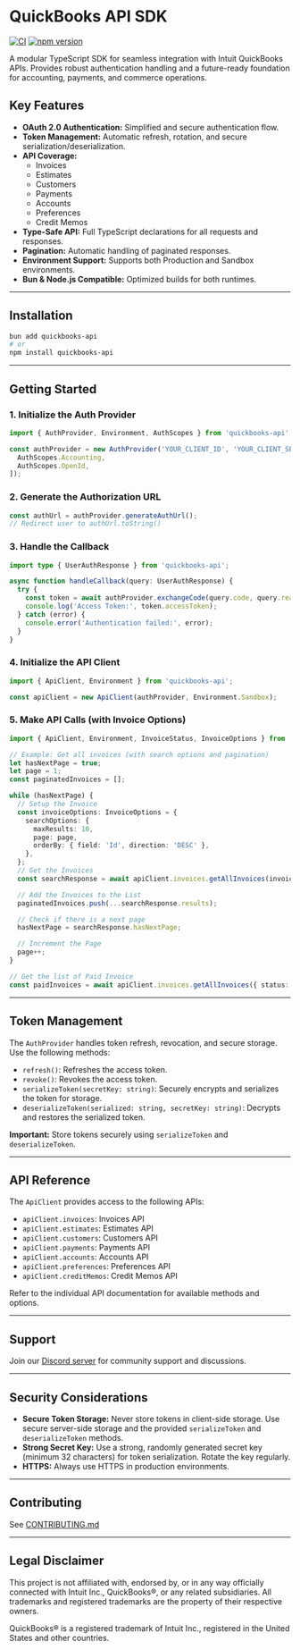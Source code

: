 # QuickBooks API SDK

[![CI](https://github.com/Nytely-Official/quickbooks-api/actions/workflows/ci.yml/badge.svg)](https://github.com/Nytely-Official/quickbooks-api/actions/workflows/ci.yml)
[![npm version](https://badge.fury.io/js/quickbooks-api.svg)](https://www.npmjs.com/package/quickbooks-api)

A modular TypeScript SDK for seamless integration with Intuit QuickBooks APIs. Provides robust authentication handling and a future-ready
foundation for accounting, payments, and commerce operations.

## Key Features

- **OAuth 2.0 Authentication:** Simplified and secure authentication flow.
- **Token Management:** Automatic refresh, rotation, and secure serialization/deserialization.
- **API Coverage:**
  - Invoices
  - Estimates
  - Customers
  - Payments
  - Accounts
  - Preferences
  - Credit Memos
- **Type-Safe API:** Full TypeScript declarations for all requests and responses.
- **Pagination:** Automatic handling of paginated responses.
- **Environment Support:** Supports both Production and Sandbox environments.
- **Bun & Node.js Compatible:** Optimized builds for both runtimes.

---

## Installation

```bash
bun add quickbooks-api
# or
npm install quickbooks-api
```

---

## Getting Started

### 1. Initialize the Auth Provider

```typescript
import { AuthProvider, Environment, AuthScopes } from 'quickbooks-api';

const authProvider = new AuthProvider('YOUR_CLIENT_ID', 'YOUR_CLIENT_SECRET', 'YOUR_REDIRECT_URI', [
  AuthScopes.Accounting,
  AuthScopes.OpenId,
]);
```

### 2. Generate the Authorization URL

```typescript
const authUrl = authProvider.generateAuthUrl();
// Redirect user to authUrl.toString()
```

### 3. Handle the Callback

```typescript
import type { UserAuthResponse } from 'quickbooks-api';

async function handleCallback(query: UserAuthResponse) {
  try {
    const token = await authProvider.exchangeCode(query.code, query.realmId);
    console.log('Access Token:', token.accessToken);
  } catch (error) {
    console.error('Authentication failed:', error);
  }
}
```

### 4. Initialize the API Client

```typescript
import { ApiClient, Environment } from 'quickbooks-api';

const apiClient = new ApiClient(authProvider, Environment.Sandbox);
```

### 5. Make API Calls (with Invoice Options)

```typescript
import { ApiClient, Environment, InvoiceStatus, InvoiceOptions } from 'quickbooks-api';

// Example: Get all invoices (with search options and pagination)
let hasNextPage = true;
let page = 1;
const paginatedInvoices = [];

while (hasNextPage) {
  // Setup the Invoice
  const invoiceOptions: InvoiceOptions = {
    searchOptions: {
      maxResults: 10,
      page: page,
      orderBy: { field: 'Id', direction: 'DESC' },
    },
  };
  // Get the Invoices
  const searchResponse = await apiClient.invoices.getAllInvoices(invoiceOptions);

  // Add the Invoices to the List
  paginatedInvoices.push(...searchResponse.results);

  // Check if there is a next page
  hasNextPage = searchResponse.hasNextPage;

  // Increment the Page
  page++;
}

// Get the list of Paid Invoice
const paidInvoices = await apiClient.invoices.getAllInvoices({ status: InvoiceStatus.Paid });
```

---

## Token Management

The `AuthProvider` handles token refresh, revocation, and secure storage. Use the following methods:

- `refresh()`: Refreshes the access token.
- `revoke()`: Revokes the access token.
- `serializeToken(secretKey: string)`: Securely encrypts and serializes the token for storage.
- `deserializeToken(serialized: string, secretKey: string)`: Decrypts and restores the serialized token.

**Important:** Store tokens securely using `serializeToken` and `deserializeToken`.

---

## API Reference

The `ApiClient` provides access to the following APIs:

- `apiClient.invoices`: Invoices API
- `apiClient.estimates`: Estimates API
- `apiClient.customers`: Customers API
- `apiClient.payments`: Payments API
- `apiClient.accounts`: Accounts API
- `apiClient.preferences`: Preferences API
- `apiClient.creditMemos`: Credit Memos API

Refer to the individual API documentation for available methods and options.

---

## Support

Join our [Discord server](https://discord.gg/zcdUNMRcQR) for community support and discussions.

---

## Security Considerations

- **Secure Token Storage:** Never store tokens in client-side storage. Use secure server-side storage and the provided `serializeToken` and
  `deserializeToken` methods.
- **Strong Secret Key:** Use a strong, randomly generated secret key (minimum 32 characters) for token serialization. Rotate the key
  regularly.
- **HTTPS:** Always use HTTPS in production environments.

---

## Contributing

See [CONTRIBUTING.md](./CONTRIBUTING.md)

---

## Legal Disclaimer

This project is not affiliated with, endorsed by, or in any way officially connected with Intuit Inc., QuickBooks®, or any related
subsidiaries. All trademarks and registered trademarks are the property of their respective owners.

QuickBooks® is a registered trademark of Intuit Inc., registered in the United States and other countries.
